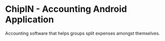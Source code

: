 # ChipIN - Accounting Android Application
Accounting software that helps groups split expenses amongst themselves.

